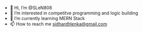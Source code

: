 - 👋 Hi, I’m @SLeN808
- 👀 I’m interested in competitve programming and logic building
- 🌱 I’m currently learning MERN Stack
- 📫 How to reach me sidhardhlenka@gmail.com

<!---
SLeN808/SLeN808 is a ✨ special ✨ repository because its `README.md` (this file) appears on your GitHub profile.
You can click the Preview link to take a look at your changes.
--->
